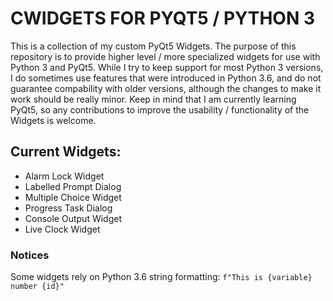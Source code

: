 # CWIDGETS FOR PYQT5 / PYTHON 3

This is a collection of my custom PyQt5 Widgets. The purpose of this repository is to provide higher level / more specialized widgets for use with Python 3 and PyQt5. While I try to keep support for most Python 3 versions, I do sometimes use features that were introduced in Python 3.6, and do not guarantee compability with older versions, although the changes to make it work should be really minor. Keep in mind that I am currently learning PyQt5, so any contributions to improve the usability / functionality of the Widgets is welcome.

## Current Widgets:
  * Alarm Lock Widget
  * Labelled Prompt Dialog
  * Multiple Choice Widget
  * Progress Task Dialog
  * Console Output Widget
  * Live Clock Widget

### Notices
Some widgets rely on Python 3.6 string formatting:
`f"This is {variable} number {id}"`
